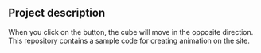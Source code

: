 ## Project description

When you click on the button, the cube will move in the opposite direction. This repository contains a sample code for creating animation on the site.